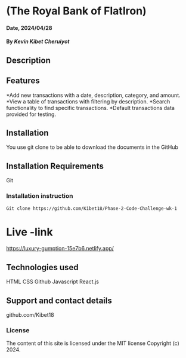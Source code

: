 
# (The Royal Bank of FlatIron)

#### Date, 2024/04/28

#### By *Kevin Kibet Cheruiyot*

## Description
## Features
*Add new transactions with a date, description, category, and amount. *View a table of transactions with filtering by description. *Search functionality to find specific transactions. *Default transactions data provided for testing.

## Installation
You use git clone to be able to download the documents in the GitHub
## Installation Requirements
Git

### Installation instruction
```
Git clone https://github.com/Kibet18/Phase-2-Code-Challenge-wk-1

```

# Live -link
https://luxury-gumption-15e7b6.netlify.app/


## Technologies used
HTML
CSS
Github
Javascript
React.js

## Support and contact details
github.com/Kibet18

### License
The content of this site is licensed under the MIT license
Copyright (c) 2024.